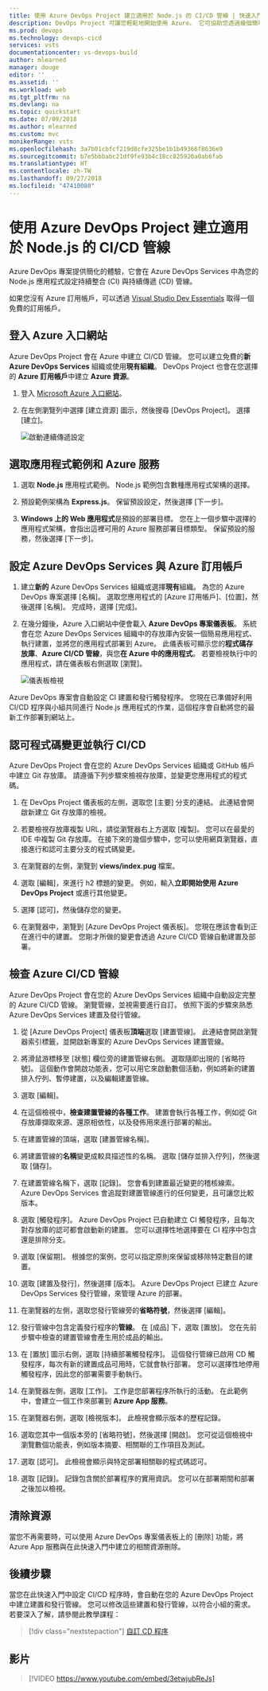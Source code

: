 ```yaml
---
title: 使用 Azure DevOps Project 建立適用於 Node.js 的 CI/CD 管線 | 快速入門
description: DevOps Project 可讓您輕鬆地開始使用 Azure。 它可協助您透過幾個簡單的步驟，在您選擇的 Azure 服務上啟動應用程式。
ms.prod: devops
ms.technology: devops-cicd
services: vsts
documentationcenter: vs-devops-build
author: mlearned
manager: douge
editor: ''
ms.assetid: ''
ms.workload: web
ms.tgt_pltfrm: na
ms.devlang: na
ms.topic: quickstart
ms.date: 07/09/2018
ms.author: mlearned
ms.custom: mvc
monikerRange: vsts
ms.openlocfilehash: 3a7b01cbfcf219d8cfe325be1b1b49366f8636e9
ms.sourcegitcommit: b7e5bbbabc21df9fe93b4c18cc825920a0ab6fab
ms.translationtype: HT
ms.contentlocale: zh-TW
ms.lasthandoff: 09/27/2018
ms.locfileid: "47410080"
---
```

# <a name="create-a-cicd-pipeline-for-nodejs-with-the-azure-devops-project"></a>使用 Azure DevOps Project 建立適用於 Node.js 的 CI/CD 管線

Azure DevOps 專案提供簡化的體驗，它會在 Azure DevOps Services 中為您的 Node.js 應用程式設定持續整合 (CI) 與持續傳遞 (CD) 管線。  

如果您沒有 Azure 訂用帳戶，可以透過 [Visual Studio Dev Essentials](https://visualstudio.microsoft.com/dev-essentials/) 取得一個免費的訂用帳戶。

## <a name="sign-in-to-the-azure-portal"></a>登入 Azure 入口網站

Azure DevOps Project 會在 Azure 中建立 CI/CD 管線。  您可以建立免費的**新 Azure DevOps Services** 組織或使用**現有組織**。  DevOps Project 也會在您選擇的 **Azure 訂用帳戶**中建立 **Azure 資源**。

1. 登入 [Microsoft Azure 入口網站](https://portal.azure.com)。

1. 在左側瀏覽列中選擇 [建立資源] 圖示，然後搜尋 [DevOps Project]。  選擇 [建立]。

    ![啟動連續傳遞設定](_img/azure-devops-project-nodejs/fullbrowser.png)

## <a name="select-a-sample-application-and-azure-service"></a>選取應用程式範例和 Azure 服務

1. 選取 **Node.js** 應用程式範例。  Node.js 範例包含數種應用程式架構的選擇。

1. 預設範例架構為 **Express.js**。 保留預設設定，然後選擇 [下一步]。  

1. **Windows 上的 Web 應用程式**是預設的部署目標。  您在上一個步驟中選擇的應用程式架構，會指出這裡可用的 Azure 服務部署目標類型。  保留預設的服務，然後選擇 [下一步]。
 
## <a name="configure-azure-devops-services-and-an-azure-subscription"></a>設定 Azure DevOps Services 與 Azure 訂用帳戶 

1. 建立**新的** Azure DevOps Services 組織或選擇**現有**組織。  為您的 Azure DevOps 專案選擇 [名稱]。  選取您應用程式的 [Azure 訂用帳戶]、[位置]，然後選擇 [名稱]。  完成時，選擇 [完成]。

1. 在幾分鐘後，Azure 入口網站中便會載入 **Azure DevOps 專案儀表板**。  系統會在您 Azure DevOps Services 組織中的存放庫內安裝一個簡易應用程式、執行建置，並將您的應用程式部署到 Azure。  此儀表板可顯示您的**程式碼存放庫**、**Azure CI/CD 管線**，與您**在 Azure 中的應用程式**。  若要檢視執行中的應用程式，請在儀表板右側選取 [瀏覽]。

    ![儀表板檢視](_img/azure-devops-project-nodejs/dashboardnopreview.png) 
    
Azure DevOps 專案會自動設定 CI 建置和發行觸發程序。  您現在已準備好利用 CI/CD 程序與小組共同進行 Node.js 應用程式的作業，這個程序會自動將您的最新工作部署到網站上。

## <a name="commit-code-changes-and-execute-cicd"></a>認可程式碼變更並執行 CI/CD

Azure DevOps Project 會在您的 Azure DevOps Services 組織或 GitHub 帳戶中建立 Git 存放庫。  請遵循下列步驟來檢視存放庫，並變更您應用程式的程式碼。

1. 在 DevOps Project 儀表板的左側，選取您 [主要] 分支的連結。  此連結會開啟新建立 Git 存放庫的檢視。

1. 若要檢視存放庫複製 URL，請從瀏覽器右上方選取 [複製]。 您可以在最愛的 IDE 中複製 Git 存放庫。  在接下來的幾個步驟中，您可以使用網頁瀏覽器，直接進行和認可主要分支的程式碼變更。

1. 在瀏覽器的左側，瀏覽到 **views/index.pug** 檔案。

1. 選取 [編輯]，來進行 h2 標題的變更。  例如，輸入**立即開始使用 Azure DevOps Project** 或進行其他變更。

1. 選擇 [認可]，然後儲存您的變更。

1. 在瀏覽器中，瀏覽到 [Azure DevOps Project 儀表板]。  您現在應該會看到正在進行中的建置。  您剛才所做的變更會透過 Azure CI/CD 管線自動建置及部署。

## <a name="examine-the-azure-cicd-pipeline"></a>檢查 Azure CI/CD 管線

Azure DevOps Project 會在您的 Azure DevOps Services 組織中自動設定完整的 Azure CI/CD 管線。  瀏覽管線，並視需要進行自訂。  依照下面的步驟來熟悉 Azure DevOps Services 建置及發行管線。

1. 從 [Azure DevOps Project] 儀表板**頂端**選取 [建置管線]。  此連結會開啟瀏覽器索引標籤，並開啟新專案的 Azure DevOps Services 建置管線。

1. 將滑鼠游標移至 [狀態] 欄位旁的建置管線右側。 選取隨即出現的 [省略符號]。  這個動作會開啟功能表，您可以用它來啟動數個活動，例如將新的建置排入佇列、暫停建置，以及編輯建置管線。

1. 選取 [編輯]。

1. 在這個檢視中，**檢查建置管線的各種工作**。  建置會執行各種工作，例如從 Git 存放庫擷取來源、還原相依性，以及發佈用來進行部署的輸出。

1. 在建置管線的頂端，選取 [建置管線名稱]。

1. 將建置管線的**名稱**變更成較具描述性的名稱。  選取 [儲存並排入佇列]，然後選取 [儲存]。

1. 在建置管線名稱下，選取 [記錄]。  您會看到建置最近變更的稽核線索。  Azure DevOps Services 會追蹤對建置管線進行的任何變更，且可讓您比較版本。

1. 選取 [觸發程序]。  Azure DevOps Project 已自動建立 CI 觸發程序，且每次對存放庫的認可都會啟動新的建置。  您可以選擇性地選擇要在 CI 程序中包含還是排除分支。

1. 選取 [保留期]。  根據您的案例，您可以指定原則來保留或移除特定數目的建置。

1. 選取 [建置及發行]，然後選擇 [版本]。  Azure DevOps Project 已建立 Azure DevOps Services 發行管線，來管理 Azure 的部署。

1. 在瀏覽器的左側，選取您發行管線旁的**省略符號**，然後選擇 [編輯]。

1. 發行管線中包含定義發行程序的**管線**。  在 [成品] 下，選取 [置放]。  您在先前步驟中檢查的建置管線會產生用於成品的輸出。 

1. 在 [置放] 圖示右側，選取 [持續部署觸發程序]。  這個發行管線已啟用 CD 觸發程序，每次有新的建置成品可用時，它就會執行部署。  您可以選擇性地停用觸發程序，因此您的部署需要手動執行。 

1. 在瀏覽器左側，選取 [工作]。  工作是您部署程序所執行的活動。  在此範例中，會建立一個工作來部署到 **Azure App 服務**。

1. 在瀏覽器右側，選取 [檢視版本]。  此檢視會顯示版本的歷程記錄。

1. 選取您其中一個版本旁的 [省略符號]，然後選擇 [開啟]。  您可從這個檢視中瀏覽數個功能表，例如版本摘要、相關聯的工作項目及測試。

1. 選取 [認可]。  此檢視會顯示與特定部署相關聯的程式碼認可。 

1. 選取 [記錄]。  記錄包含關於部署程序的實用資訊。  您可以在部署期間和部署之後加以檢視。

## <a name="clean-up-resources"></a>清除資源

當您不再需要時，可以使用 Azure DevOps 專案儀表板上的 [刪除] 功能，將 Azure App 服務與在此快速入門中建立的相關資源刪除。

## <a name="next-steps"></a>後續步驟

當您在此快速入門中設定 CI/CD 程序時，會自動在您的 Azure DevOps Project 中建立建置和發行管線。 您可以修改這些建置和發行管線，以符合小組的需求。 若要深入了解，請參閱此教學課程：

> [!div class="nextstepaction"]
> [自訂 CD 程序](https://docs.microsoft.com/azure/devops/pipelines/release/define-multistage-release-process?view=vsts)

## <a name="videos"></a>影片

> [!VIDEO https://www.youtube.com/embed/3etwjubReJs]
